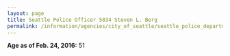 ```yaml
---
layout: page
title: Seattle Police Officer 5834 Steven L. Berg
permalink: /information/agencies/city_of_seattle/seattle_police_department/copbook/5834/
---
```


**Age as of Feb. 24, 2016:** 51
